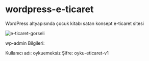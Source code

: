 # wordpress-e-ticaret
WordPress altyapısında çocuk kitabı satan konsept e-ticaret sitesi

![e-ticaret-gorseli](https://github.com/user-attachments/assets/61608dd5-7e76-44fc-b34c-4d00b3a07c56)

wp-admin Bilgileri:

Kullanıcı adı: oykuemeksiz
Şifre: oyku-eticaret-v1




